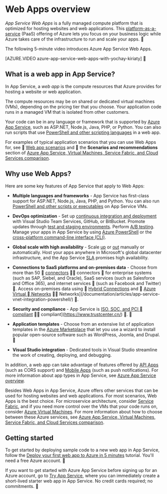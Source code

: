 <properties
	pageTitle="Web Apps overview | Azure"
	description="Learn how Azure App Service helps you develop and host web applications"
	services="app-service\web"
	documentationCenter=""
	authors="jaime-espinosa"
	manager="wpickett"
	editor=""/>

<tags
	ms.service="app-service-web"
	ms.workload="web"
	ms.tgt_pltfrm="na"
	ms.devlang="na"
	ms.topic="get-started-article"
	ms.date="08/26/2016"
	wacn.date=""
	ms.author="rachelap"/>

# Web Apps overview

*App Service Web Apps* is a fully managed compute platform that is optimized for hosting websites and web applications. This [platform-as-a-service](https://en.wikipedia.org/wiki/Platform_as_a_service) (PaaS) offering of Azure lets you focus on your business logic while Azure takes care of the infrastructure to run and scale your apps.


The following 5-minute video introduces Azure App Service Web Apps.

[AZURE.VIDEO azure-app-service-web-apps-with-yochay-kiriaty]


## What is a web app in App Service?

In App Service, a *web app* is the compute resources that Azure provides for hosting a website or web application.  

The compute resources may be on shared or dedicated virtual machines (VMs), depending on the pricing tier that you choose. Your application code runs in a managed VM that is isolated from other customers.

Your code can be in any language or framework that is supported by [Azure App Service](/documentation/articles/app-service-value-prop-what-is/), such as ASP.NET, Node.js, Java, PHP, or Python. You can also run scripts that use [PowerShell and other scripting languages](/documentation/articles/web-sites-create-web-jobs/#acceptablefiles) in a web app.

For examples of typical application scenarios that you can use Web Apps for, see  [Web app scenarios](https://azure.microsoft.com/documentation/scenarios/web-app/) and  the **Scenarios and recommendations** section of [Azure App Service, Virtual Machines, Service Fabric, and Cloud Services comparison](/documentation/articles/choose-web-site-cloud-service-vm/#scenarios).

## Why use Web Apps?

Here are some key features of App Service that apply to Web Apps:

- **Multiple languages and frameworks** - App Service has first-class support for ASP.NET, Node.js, Java, PHP, and Python. You can also run [PowerShell and other scripts or executables](/documentation/articles/web-sites-create-web-jobs/) on App Service VMs.

- **DevOps optimization** - Set up [continuous integration and deployment](/documentation/articles/app-service-continuous-deployment/) with Visual Studio Team Services, GitHub, or BitBucket. Promote updates through [test and staging environments](/documentation/articles/web-sites-staged-publishing/). Perform [A/B testing](/documentation/articles/app-service-web-test-in-production-get-start/). Manage your apps in App Service by using [Azure PowerShell](/documentation/articles/powershell-install-configure/) or the [cross-platform command-line interface (CLI)](/documentation/articles/xplat-cli-install/).
 
- **Global scale with high availability** - Scale [up](/documentation/articles/web-sites-scale/) or [out](/documentation/articles/insights-how-to-scale/) manually or automatically. Host your apps anywhere in Microsoft's global datacenter infrastructure, and the App Service [SLA](/support/sla/app-service/) promises high availability.

- **Connections to SaaS platforms and on-premises data** - Choose from more than 50  [connectors](/documentation/articles/apis-list/)  connectors  for enterprise systems (such as SAP, Siebel, and Oracle), SaaS services (such as Salesforce and Office 365), and internet services  (such as Facebook and Twitter) . Access on-premises data using  [Hybrid Connections](/documentation/articles/integration-hybrid-connection-overview/) and  [Azure Virtual  Networks](/documentation/articles/web-sites-integrate-with-vnet/)  Networks](/documentation/articles/app-service-vnet-integration-powershell/) .

- **Security and compliance** - App Service is [ISO, SOC, and PCI  compliant](https://www.microsoft.com/TrustCenter/)  compliant](https://www.trustcenter.cn/) .


- **Application templates** - Choose from an extensive list of application templates in the [Azure Marketplace](https://azure.microsoft.com/marketplace/) that let you use a wizard to install popular open-source software such as WordPress, Joomla, and Drupal.


- **Visual Studio integration** - Dedicated tools in Visual Studio streamline the work of creating, deploying, and debugging.

In addition, a web app can take advantage of features offered by [API Apps](/documentation/articles/app-service-api-apps-why-best-platform/) (such as CORS support) and [Mobile Apps](/documentation/articles/app-service-mobile-value-prop/) (such as push notifications). For more information about app types in App Service, see [Azure App Service overview](/documentation/articles/app-service-value-prop-what-is/).

Besides Web Apps in App Service, Azure offers other services that can be used for hosting websites and web applications. For most scenarios, Web Apps is the best choice.  For microservice architecture, consider [Service Fabric](/documentation/services/service-fabric), and if you need more control over the VMs that your code runs on, consider [Azure Virtual Machines](/documentation/services/virtual-machines/). For more information about how to choose between these Azure services, see [Azure App Service, Virtual Machines, Service Fabric, and Cloud Services comparison](/documentation/articles/choose-web-site-cloud-service-vm/).

## Getting started

To get started by deploying sample code to a new web app in App Service, follow the [Deploy your first web app to Azure in 5 minutes](/documentation/articles/app-service-web-get-started/) tutorial. You'll need a free Azure account.


If you want to get started with Azure App Service before signing up for an Azure account, go to [Try App Service](https://tryappservice.azure.com/), where you can immediately create a short-lived starter web app in App Service. No credit cards required; no commitments.

